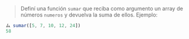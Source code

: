 > Definí una función `sumar` que reciba como argumento un array de números `numeros` y devuelva la suma de ellos. Ejemplo:
>
```javascript
ム sumar([5, 7, 10, 12, 24])
58
```